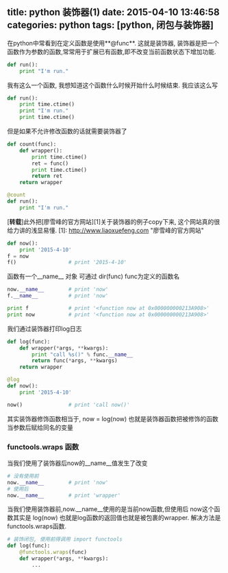 title: python 装饰器(1)
date: 2015-04-10 13:46:58
categories: python
tags: [python, 闭包与装饰器]
---
在python中常看到在定义函数是使用**@func**. 这就是装饰器, 装饰器是把一个函数作为参数的函数,常常用于扩展已有函数,即不改变当前函数状态下增加功能.
``` python
def run():
    print "I'm run."
```
<!--more-->
我有这么一个函数, 我想知道这个函数什么时候开始什么时候结束. 我应该这么写
```python
def run():
    print time.ctime()
    print "I'm run."
    print time.ctime()
```
但是如果不允许修改函数的话就需要装饰器了
```python
def count(func):
    def wrapper():
        print time.ctime()
        ret = func()
        print time.ctime()
        return ret
    return wrapper

@count
def run():
    print "I'm run."
```

[**转载**]此外把[廖雪峰的官方网站][1]关于装饰器的例子copy下来, 这个网站真的很给力讲的浅显易懂.
[1]: http://www.liaoxuefeng.com "廖雪峰的官方网站"
```python
def now():
    print '2015-4-10'
f = now
f()                 # print '2015-4-10'
```

函数有一个\_\_name\_\_ 对象 可通过 dir(func) func为定义的函数名
```python
now.__name__        # print 'now'
f.__name__          # print 'now'

print f             # print '<function now at 0x000000000213A908>'
print now           # print '<function now at 0x000000000213A908>'
```
我们通过装饰器打印log日志
```python
def log(func):
    def wrapper(*args, **kwargs):
        print "call %s()" % func.__name__
        return func(*args, **kwargs)
    return wrapper

@log
def now():
    print '2015-4-10'

now()               # print 'call now()'
```
其实装饰器修饰函数相当于, now = log(now) 也就是装饰器函数把被修饰的函数当参数后赋给同名的变量
### functools.wraps 函数
当我们使用了装饰器后now的\_\_name\_\_值发生了改变
```python
# 没有使用前
now.__name__        # print 'now'
# 使用后
now.__name__        # print 'wrapper'
```
当我们使用装饰器前,now.\_\_name\_\_使用的是当前now函数,但使用后 now这个函数其实是 log(now) 也就是log函数的返回值也就是被包裹的wrapper. 解决方法是functools.wraps函数.
```python
# 装饰闭包, 使用前得调用 import functools
def log(func):
    @functools.wraps(func)
    def wrapper(*args, **kwargs):
        ...
```
